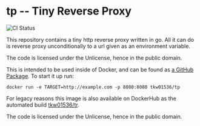 # tp -- Tiny Reverse Proxy

![CI Status](https://github.com/tkw1536/tp/workflows/CI/badge.svg)

This repository contains a tiny http reverse proxy written in go. 
All it can do is reverse proxy unconditionally to a url given as an environment variable. 

The code is licensed under the Unlicense, hence in the public domain. 

This is intended to be used inside of Docker, and can be found as [a GitHub Package](https://github.com/users/tkw1536/packages/container/package/tp). 
To start it up run:

```
docker run -e TARGET=http://example.com -p 8080:8080 tkw01536/tp
```

For legacy reasons this image is also available on DockerHub as the automated build [tkw01536/tr](https://hub.docker.com/r/tkw01536/tp/). 

The code is licensed under the Unlicense, hence in the public domain. 
